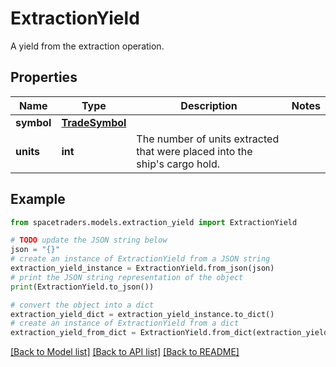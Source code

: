 # ExtractionYield

A yield from the extraction operation.

## Properties

Name | Type | Description | Notes
------------ | ------------- | ------------- | -------------
**symbol** | [**TradeSymbol**](TradeSymbol.md) |  | 
**units** | **int** | The number of units extracted that were placed into the ship&#39;s cargo hold. | 

## Example

```python
from spacetraders.models.extraction_yield import ExtractionYield

# TODO update the JSON string below
json = "{}"
# create an instance of ExtractionYield from a JSON string
extraction_yield_instance = ExtractionYield.from_json(json)
# print the JSON string representation of the object
print(ExtractionYield.to_json())

# convert the object into a dict
extraction_yield_dict = extraction_yield_instance.to_dict()
# create an instance of ExtractionYield from a dict
extraction_yield_from_dict = ExtractionYield.from_dict(extraction_yield_dict)
```
[[Back to Model list]](../README.md#documentation-for-models) [[Back to API list]](../README.md#documentation-for-api-endpoints) [[Back to README]](../README.md)


